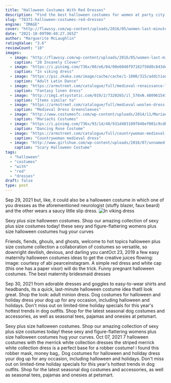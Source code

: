 ```yaml
---
title: "Halloween Costumes With Red Dresses"
description: "Find the best halloween costumes for women at party city. Find fun, fierce and flirty costume ideas for women at party city! whether youre getting ready for halloween, costume parties or a convention, our selection of female halloween costumes"
slug: "78371-halloween-costumes-red-dresses"
engine: "IMAGE"
cover: "http://flawssy.com/wp-content/uploads/2016/05/women-last-minute-costume.jpg"
date: "2021-10-09T00:40:27.365Z"
author: "Marguerite McLaughlin"
ratingValue: "3.6"
reviewCount: "10"
images:
  - image: "http://flawssy.com/wp-content/uploads/2016/05/women-last-minute-costume.jpg"
    caption: "20 Insanely Clever"
  - image: "https://i.pinimg.com/736x/00/e6/04/00e6048f97182f50d0c843dea8a340f1--viking-dress-vikings.jpg"
    caption: "In viking dress"
  - image: "https://pic.zkaka.com/image/cache/cache/1-1000/315/additional/75ac-KK-YI20-RedLeo_1-0-1-1125x1500.jpg"
    caption: "Adult Latin Dance"
  - image: "https://armstreet.com/catalogue/full/medieval-renaissance-linen-dress-autumn-princess-5.jpg"
    caption: "Fantasy linen dress"
  - image: "http://img1.etsystatic.com/019/2/7320265/il_570xN.480961541_zowc.jpg"
    caption: "Items similar to"
  - image: "https://armstreet.com/catalogue/full/medieval-woolen-dress-green-sleeves-5.jpg"
    caption: "Medieval Dress Greensleeves"
  - image: "http://www.costumesfc.com/wp-content/uploads/2014/11/Mariachi-Girl-Costume.jpg"
    caption: "Mariachi Costumes"
  - image: "https://i.pinimg.com/736x/93/1d/40/931d403109f848ef001c9cdb9c2842e3--alice-and-wonderland-costumes-wonderland-party.jpg"
    caption: "Dancing Rose Costume"
  - image: "https://armstreet.com/catalogue/full/countrywoman-medieval-dress-tunic-garb.jpg"
    caption: "Countrywoman medieval dress"
  - image: "http://www.girlshue.com/wp-content/uploads/2016/07/unnamed-file-2466.jpg"
    caption: "Scary Halloween Costume"
tags:
  - "halloween"
  - "costumes"
  - "with"
  - "red"
  - "dresses"
draft: false
type: post
---
```


Sep 29, 2021 but, like, it could also be a halloween costume in which one of you dresses as the aforementioned neurologist (stuffy blazer, faux beard) and the other wears a saucy little slip dress.
![In viking dress](https://i.pinimg.com/736x/00/e6/04/00e6048f97182f50d0c843dea8a340f1--viking-dress-vikings.jpg "In viking dress")

Sexy plus size halloween costumes. Shop our amazing collection of sexy plus size costumes today! these sexy and figure-flattering womens plus size halloween costumes hug your curves
<!--inArticleAds-->

<!--galleryOne-->

Friends, fiends, ghouls, and ghosts, welcome to hot topics halloween plus size costume collection  a collaboration of costumes so versatile, so downright devilish, devious, and darling you cantOct 23, 2019 a few easy maternity halloween costumes ideas to get the creative juices flowing: image: courtesy of abi pearceinstagram.  A simple red dress and white cap (this one has a paper visor) will do the trick. Funny pregnant halloween costumes. The best maternity bridesmaid dresses
<!--inArticleAds-->

<!--galleryTwo-->

Sep 30, 2021 from adorable dresses and goggles to easy-to-wear shirts and headbands, its a quick, last-minute halloween costume idea thatll look great. Shop the look: adult minion dress. Dog costumes for halloween and holiday dress your dog up for any occasion, including halloween and holidays. Don't miss out on limited-time holiday specials for this year's hottest trends in dog outfits. Shop for the latest seasonal dog costumes and accessories, as well as seasonal tees, pajamas and onesies at petsmart.
<!--galleryThree-->

Sexy plus size halloween costumes. Shop our amazing collection of sexy plus size costumes today! these sexy and figure-flattering womens plus size halloween costumes hug your curves. Oct 07, 2021 7 halloween costumes with the merrick white collection dresses the striped merrick white collection dress is a perfect base for a robber costume! i found this robber mask, money bag,. Dog costumes for halloween and holiday dress your dog up for any occasion, including halloween and holidays. Don't miss out on limited-time holiday specials for this year's hottest trends in dog outfits. Shop for the latest seasonal dog costumes and accessories, as well as seasonal tees, pajamas and onesies at petsmart.